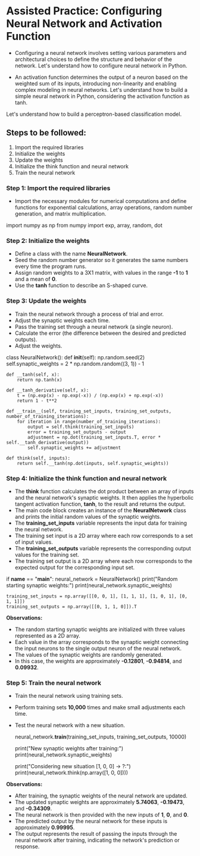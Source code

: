 # __Assisted Practice: Configuring Neural Network and Activation Function__
- Configuring a neural network involves setting various parameters and architectural choices to define the structure and behavior of the network.
Let's understand how to configure neural network in Python.

- An activation function determines the output of a neuron based on the weighted sum of its inputs, introducing non-linearity and enabling complex modeling in neural networks.
Let's understand how to build a simple neural network in Python, considering the activation function as tanh.

Let's understand how to build a perceptron-based classification model.

## Steps to be followed:
1. Import the required libraries
2. Initialize the weights
3. Update the weights
4. Initialize the think function and neural network
5. Train the neural network

### Step 1: Import the required libraries

- Import the necessary modules for numerical computations and define functions for exponential calculations, array operations, random number generation, and matrix multiplication.

import numpy as np
from numpy import exp, array, random, dot

### Step 2: Initialize the weights

- Define a class with the name __NeuralNetwork__.
- Seed the random number generator so it generates the same numbers every time the program runs.
- Assign random weights to a 3X1 matrix, with values in the range __-1__ to __1__ and a mean of __0__.
- Use the __tanh__ function to describe an S-shaped curve.



### Step 3: Update the weights
- Train the neural network through a process of trial and error.
- Adjust the synaptic weights each time.
- Pass the training set through a neural network (a single neuron).
-  Calculate the error (the difference between the desired and predicted outputs).
- Adjust the weights.




class NeuralNetwork():
    def __init__(self):
        np.random.seed(2)
        self.synaptic_weights = 2 * np.random.random((3, 1)) - 1

    def __tanh(self, x):
        return np.tanh(x)

    def __tanh_derivative(self, x):
        t = (np.exp(x) - np.exp(-x)) / (np.exp(x) + np.exp(-x))
        return 1 - t**2

    def __train__(self, training_set_inputs, training_set_outputs, number_of_training_iterations):
        for iteration in range(number_of_training_iterations):
            output = self.think(training_set_inputs)
            error = training_set_outputs - output
            adjustment = np.dot(training_set_inputs.T, error * self.__tanh_derivative(output))
            self.synaptic_weights += adjustment

    def think(self, inputs):
        return self.__tanh(np.dot(inputs, self.synaptic_weights))

### Step 4: Initialize the think function and neural network
- The __think__ function calculates the dot product between an array of inputs and the neural network's synaptic weights. It then applies the hyperbolic tangent activation function, __tanh__, to the result and returns the output.
- The main code block creates an instance of the __NeuralNetwork__ class and prints the initial random values of the synaptic weights.
- The **training_set_inputs** variable represents the input data for training the neural network.
- The training set input is a 2D array where each row corresponds to a set of input values.
- The **training_set_outputs** variable represents the corresponding output values for the training set.
- The training set output is a 2D array where each row corresponds to the expected output for the corresponding input set.

if __name__ == "__main__":
    neural_network = NeuralNetwork()
    print("Random starting synaptic weights:")
    print(neural_network.synaptic_weights)

    training_set_inputs = np.array([[0, 0, 1], [1, 1, 1], [1, 0, 1], [0, 1, 1]])
    training_set_outputs = np.array([[0, 1, 1, 0]]).T

**Observations:**
- The random starting synaptic weights are initialized with three values represented as a 2D array.
- Each value in the array corresponds to the synaptic weight connecting the input neurons to the single output neuron of the neural network.
- The values of the synaptic weights are randomly generated.
- In this case, the weights are approximately **-0.12801**, **-0.94814**, and **0.09932**.



### Step 5: Train the neural network
- Train the neural network using training sets.
- Perform training sets __10,000__ times and make small adjustments each time.
- Test the neural network with a new situation.

    neural_network.__train__(training_set_inputs, training_set_outputs, 10000)

    print("New synaptic weights after training:")
    print(neural_network.synaptic_weights)

    print("Considering new situation [1, 0, 0] -> ?:")
    print(neural_network.think(np.array([1, 0, 0])))

**Observations:**

- After training, the synaptic weights of the neural network are updated.
- The updated synaptic weights are approximately __5.74063__, __-0.19473__, and __-0.34309__.
- The neural network is then provided with the new inputs of __1__, __0__, and __0__.
- The predicted output by the neural network for these inputs is approximately __0.99995__.
- The output represents the result of passing the inputs through the neural network after training, indicating the network's prediction or response.

